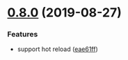 <a name="0.8.0"></a>
# [0.8.0](https://github.com/windyGex/roy/compare/0.7.2...0.8.0) (2019-08-27)


### Features

* support hot reload ([eae61ff](https://github.com/windyGex/roy/commit/eae61ff))



